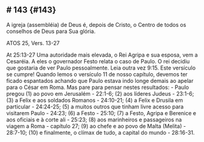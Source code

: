 ## # 143 {#143}

A igreja (assembléia) de Deus é, depois de Cristo, o Centro de todos os conselhos de Deus para Sua glória.

ATOS 25, Vers. 13-27

At 25:13-27 Uma autoridade mais elevada, o Rei Agripa e sua esposa, vem a Cesaréia. A eles o governador Festo relata o caso de Paulo. O rei decidiu que gostaria de ver Paulo pessoalmente. Leia outra vez 9:15\. Este versículo se cumpre! Quando lemos o versículo 11 de nosso capítulo, devemos ter ficado espantados achando que Paulo estava indo longe demais ao apelar para o César em Roma. Mas pare para pensar nestes resultados: - Paulo pregou (1) ao povo em Jerusalém - 22:1-6; (2) aos líderes Judeus - 23:1-6; (3) a Felix e aos soldados Romanos - 24:10-21; (4) a Felix e Drusila em particular - 24:24-25; (5) a muitos outros que tinham livre acesso para visitarem Paulo - 24:23; (6) a Festo - 25:10; (7) a Festo, Agripa e Berenice e aos oficiais e à corte ali - 25:23; (8) aos marinheiros e passageiros na viagem a Roma - capítulo 27; (9) ao chefe e ao povo de Malta (Melita) - 28:7-10; (10) e finalmente, o clímax de tudo, a capital do mundo - 28:16-31.